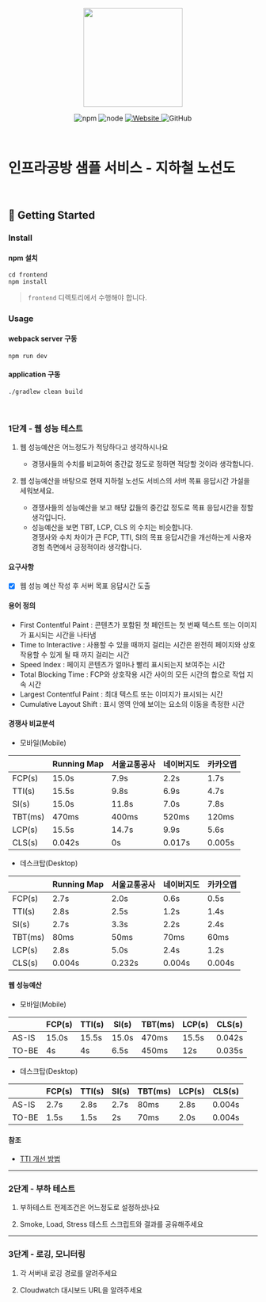 <p align="center">
    <img width="200px;" src="https://raw.githubusercontent.com/woowacourse/atdd-subway-admin-frontend/master/images/main_logo.png"/>
</p>
<p align="center">
  <img alt="npm" src="https://img.shields.io/badge/npm-%3E%3D%205.5.0-blue">
  <img alt="node" src="https://img.shields.io/badge/node-%3E%3D%209.3.0-blue">
  <a href="https://edu.nextstep.camp/c/R89PYi5H" alt="nextstep atdd">
    <img alt="Website" src="https://img.shields.io/website?url=https%3A%2F%2Fedu.nextstep.camp%2Fc%2FR89PYi5H">
  </a>
  <img alt="GitHub" src="https://img.shields.io/github/license/next-step/atdd-subway-service">
</p>

<br>

# 인프라공방 샘플 서비스 - 지하철 노선도

<br>

## 🚀 Getting Started

### Install

#### npm 설치

```
cd frontend
npm install
```

> `frontend` 디렉토리에서 수행해야 합니다.

### Usage

#### webpack server 구동

```
npm run dev
```

#### application 구동

```
./gradlew clean build
```

<br>

### 1단계 - 웹 성능 테스트

1. 웹 성능예산은 어느정도가 적당하다고 생각하시나요
    - 경쟁사들의 수치를 비교하여 중간값 정도로 정하면 적당할 것이라 생각합니다.

2. 웹 성능예산을 바탕으로 현재 지하철 노선도 서비스의 서버 목표 응답시간 가설을 세워보세요.
    - 경쟁사들의 성능예산을 보고 해당 값들의 중간값 정도로 목표 응답시간을 정할 생각입니다.
    - 성능예산을 보면 TBT, LCP, CLS 의 수치는 비슷합니다.  
      경쟁사와 수치 차이가 큰 FCP, TTI, SI의 목표 응답시간을 개선하는게 사용자 경험 측면에서 긍정적이라 생각합니다.

#### 요구사항

- [x] 웹 성능 예산 작성 후 서버 목표 응답시간 도출

#### 용어 정의

- First Contentful Paint : 콘텐츠가 포함된 첫 페인트는 첫 번째 텍스트 또는 이미지가 표시되는 시간을 나타냄
- Time to Interactive : 사용할 수 있을 때까지 걸리는 시간은 완전히 페이지와 상호작용할 수 있게 될 때 까지 걸리는 시간
- Speed Index : 페이지 콘텐츠가 얼마나 빨리 표시되는지 보여주는 시간
- Total Blocking Time : FCP와 상호작용 시간 사이의 모든 시간의 합으로 작업 지속 시간
- Largest Contentful Paint : 최대 텍스트 또는 이미지가 표시되는 시간
- Cumulative Layout Shift : 표시 영역 안에 보이는 요소의 이동을 측정한 시간

#### 경쟁사 비교분석

- 모바일(Mobile)

|         | Running Map | 서울교통공사 | 네이버지도  | 카카오맵   |
|---------|-------------|--------|--------|--------|
| FCP(s)  | 15.0s       | 7.9s   | 2.2s   | 1.7s   |
| TTI(s)  | 15.5s       | 9.8s   | 6.9s   | 4.7s   |
| SI(s)   | 15.0s       | 11.8s  | 7.0s   | 7.8s   |
| TBT(ms) | 470ms       | 400ms  | 520ms  | 120ms  |
| LCP(s)  | 15.5s       | 14.7s  | 9.9s   | 5.6s   |
| CLS(s)  | 0.042s      | 0s     | 0.017s | 0.005s |

- 데스크탑(Desktop)

|         | Running Map | 서울교통공사 | 네이버지도  | 카카오맵   |
|---------|-------------|--------|--------|--------|
| FCP(s)  | 2.7s        | 2.0s   | 0.6s   | 0.5s   |
| TTI(s)  | 2.8s        | 2.5s   | 1.2s   | 1.4s   |
| SI(s)   | 2.7s        | 3.3s   | 2.2s   | 2.4s   |
| TBT(ms) | 80ms        | 50ms   | 70ms   | 60ms   |
| LCP(s)  | 2.8s        | 5.0s   | 2.4s   | 1.2s   |
| CLS(s)  | 0.004s      | 0.232s | 0.004s | 0.004s |

#### 웹 성능예산

- 모바일(Mobile)

|       | FCP(s) | TTI(s) | SI(s) | TBT(ms) | LCP(s) | CLS(s) |
|-------|--------|--------|-------|---------|--------|--------|
| AS-IS | 15.0s  | 15.5s  | 15.0s | 470ms   | 15.5s  | 0.042s | 
| TO-BE | 4s     | 4s     | 6.5s  | 450ms   | 12s    | 0.035s | 

- 데스크탑(Desktop)

|       | FCP(s) | TTI(s) | SI(s) | TBT(ms) | LCP(s) | CLS(s) |
|-------|--------|--------|-------|---------|--------|--------|
| AS-IS | 2.7s   | 2.8s   | 2.7s  | 80ms    | 2.8s   | 0.004s | 
| TO-BE | 1.5s   | 1.5s   | 2s    | 70ms    | 2.0s   | 0.004s |

#### 참조

- [TTI 개선 방법](https://web.dev/i18n/ko/tti/)

---

### 2단계 - 부하 테스트

1. 부하테스트 전제조건은 어느정도로 설정하셨나요

2. Smoke, Load, Stress 테스트 스크립트와 결과를 공유해주세요

---

### 3단계 - 로깅, 모니터링

1. 각 서버내 로깅 경로를 알려주세요

2. Cloudwatch 대시보드 URL을 알려주세요

